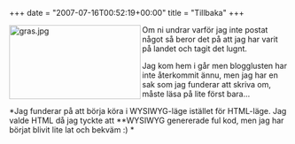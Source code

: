 +++
date = "2007-07-16T00:52:19+00:00"
title = "Tillbaka"
+++

<img src="http://cdn.junkpile.se/2007/07/gras.jpg" title="gras.jpg" alt="gras.jpg" align="left" height="134" width="237" />Om ni undrar varför jag inte postat något så beror det på att jag har varit på landet och tagit det lugnt.

Jag kom hem i går men blogglusten har inte återkommit ännu, men jag har en sak som jag funderar att skriva om, måste läsa på lite först bara&#8230;

*Jag funderar på att börja köra i WYSIWYG-läge istället för HTML-läge. Jag valde HTML då jag tyckte att **WYSIWYG genererade ful kod, men jag har börjat blivit lite lat och bekväm :) *

<small></small>
